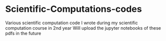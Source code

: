 # Scientific-Computations-codes
Various scientific computation code I wrote during my scientific computation course in 2nd year
 Will upload the jupyter notebooks of these pdfs in the future
